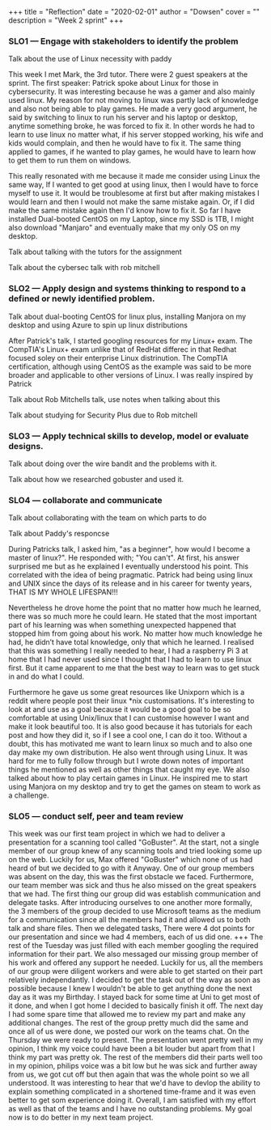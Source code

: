+++
title = "Reflection"
date = "2020-02-01"
author = "Dowsen"
cover = ""
description = "Week 2 sprint"
+++

### SLO1 — Engage with stakeholders to identify the problem
Talk about the use of Linux necessity with paddy


This week I met Mark, the 3rd tutor. There were 2 guest speakers at the sprint. The first speaker: Patrick spoke about Linux for those in cybersecurity. It was interesting because he was a gamer and also mainly used linux. My reason for not moving to linux was partly lack of knowledge and also not being able to play games. He made a very good argument, he said by switching to linux to run his server and his laptop or desktop, anytime something broke, he was forced to fix it. In other words he had to learn to use linux no matter what, if his server stopped working, his wife and kids would complain, and then he would have to fix it. The same thing applied to games, if he wanted to play games, he would have to learn how to get them to run them on windows.

This really resonated with me because it made me consider using Linux the same way, If I wanted to get good at using linux, then I would have to force myself to use it. It would be troublesome at first but after making mistakes I would learn and then I would not make the same mistake again. Or, if I did make the same mistake again then I'd know how to fix it. So far I have installed Dual-booted CentOS on my Laptop, since my SSD is 1TB, I might also download "Manjaro" and eventually make that my only OS on my desktop. 

Talk about talking with the tutors for the assignment

Talk about the cybersec talk with rob mitchell



### SLO2 — Apply design and systems thinking to respond to a defined or newly identified problem.
Talk about dual-booting CentOS for linux plus, installing Manjora on my desktop and using Azure to spin up linux distributions

After Patrick's talk, I started googling resources for my Linux+ exam. The CompTIA's Linux+ exam unlike that of RedHat differec in that Redhat focused soley on their enterprise Linux distrinution. The CompTIA certification, although using CentOS as the example was said to be more broader and applicable to other versions of Linux. I was really inspired by Patrick  

Talk about Rob Mitchells talk, use notes when talking about this

Talk about studying for Security Plus due to Rob mitchell

### SLO3 — Apply technical skills to develop, model or evaluate designs.
Talk about doing over the wire bandit and the problems with it.

Talk about how we researched gobuster and used it.



### SLO4 — collaborate and communicate
Talk about collaborating with the team on which parts to do

Talk about Paddy's responcse

During Patricks talk, I asked him, "as a beginner", how would I become a master of linux?". He responded with; "You can't". At first, his answer surprised me but as he explained I eventually understood his point. This correlated with the idea of being pragmatic. Patrick had being using linux and UNIX since the days of its release and in his career for twenty years, THAT IS MY WHOLE LIFESPAN!!! 

Nevertheless he drove home the point that no matter how much he learned, there was so much more he could learn. He stated that the most important part of his learning was when something unexpected happened that stopped him from going about his work. No matter how much knowledge he had, he didn’t have total knowledge, only that which he learned. I realised that this was something I really needed to hear, I had a raspberry Pi 3 at home that I had never used since I thought that I had to learn to use linux first. But it came apparent to me that the best way to learn was to get stuck in and do what I could.

Furthermore he gave us some great resources like Unixporn which is a reddit where people post their linux *nix customisations. It's interesting to look at and use as a goal because it would be a good goal to be so comfortable at using Unix/linux that I can customise however I want and make it look beautiful too. It is also good because it has tutorials for each post and how they did it, so if I see a cool one, I can do it too. Without a doubt, this has motivated me want to learn linux so much and to also one day make my own distribution. He also went through using Linux. It was hard for me to fully follow through but I wrote down notes of important things he mentioned as well as other things that caught my eye. We also talked about how to play certain games in Linux. He inspired me to start using Manjora on my desktop and try to get the games on steam to work as a challenge.



### SLO5 — conduct self, peer and team review

This week was our first team project in which we had to deliver a presentation for a scanning tool called "GoBuster". At the start, not a single member of our group knew
of any scanning tools and tried looking some up on the web. Luckily for us, Max offered "GoBuster" which none of us had heard of but we decided to go with it Anyway. One of our group members was absent on the day, this was the first obstacle we faced. Furthermore, our team member was sick and thus he also missed on the great speakers 
that we had. The first thing our group did was establish communication and delegate tasks. After introducing ourselves to one another more formally, the 3 members of the group decided to use Microsoft teams as the medium for a communication since all the members had it and allowed us to both talk and share files. Then we delegated tasks, There were 4 dot points for our presentation and since we had 4 members, each of us did one. 
+++
The rest of the Tuesday was just filled with each member googling the required information for their part. We also messaged our missing group member of his work and offered any support he needed. Luckily for us, all the members of our group were diligent workers and were able to get started on their part relatively independantly. I decided to get the task out of the way as soon as possible because I knew I wouldn't be able to get anything done the next day as it was my Birthday. I stayed back for some time at Uni to get most of it done, and when I got home I decided to basically finish it off. The next day I had some spare time that allowed me to review my part and make any additional changes. The rest of the group pretty much did the same and once all of us were done, we posted our work on the teams chat. On the Thursday we were ready to present. The presentation went pretty well in my opinion, I think my voice could have been a bit louder but apart from that I think my part was pretty ok. The rest of the members did their parts well too in my opinion, philips voice was a bit low but he was sick and further away from us, we got cut off but then again that was the whole point so we all understood. It was interesting to hear that we'd have to devlop the ability to explain something complicated in a shortened time-frame and it was even better to get som experience doing it. Overall, I am satisfied with my effort as well as that of the teams and I have no outstanding problems. My goal now is to do better in my next team project.